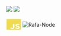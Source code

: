 <div> 
  <img height="180em" src="https://github-readme-stats.vercel.app/api?username=devrpaulo&theme=gruvbox_light&show_icons=true">
  <img height="100em" src="https://github-readme-stats.vercel.app/api/top-langs/?username=devrpaulo&layout=compact&langs_count=168&theme=gruvbox_light">
</div>

<div style="display: inline_block"><br>
  <img align="center" alt="paulo-Js" height="30" width="40" src="https://raw.githubusercontent.com/devicons/devicon/master/icons/javascript/javascript-plain.svg">
  <img align="center" alt="Rafa-Node" height="30" width="40" src="https://cdn.jsdelivr.net/gh/devicons/devicon@latest/icons/threedsmax/threedsmax-original.svg">
</div>
